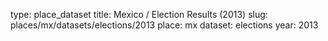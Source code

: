 type: place_dataset
title: Mexico / Election Results (2013)
slug: places/mx/datasets/elections/2013
place: mx
dataset: elections
year: 2013
